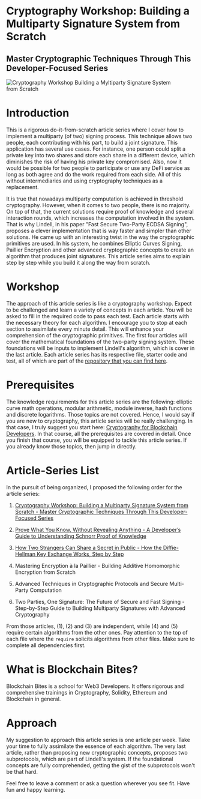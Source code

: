 # Cryptography Workshop: Building a Multiparty Signature System from Scratch

## Master Cryptographic Techniques Through This Developer-Focused Series

![Cryptography Workshop Building a Myltiparty Signature System from Scratch](https://github.com/user-attachments/assets/84baa4e0-ecfc-4899-9927-b5f82446e38a)

# Introduction

This is a rigorous do-it-from-scratch article series where I cover how to implement a multiparty (of two) signing process. This technique allows two people, each contributing with his part, to build a joint signature. This application has several use cases. For instance, one person could split a private key into two shares and store each share in a different device, which diminishes the risk of having his private key compromised. Also, now it would be possible for two people to participate or use any DeFi service as long as both agree and do the work required from each side. All of this without intermediaries and using cryptography techniques as a replacement.

It is true that nowadays multiparty computation is achieved in threshold cryptography. However, when it comes to two people, there is no majority. On top of that, the current solutions require proof of knowledge and several interaction rounds, which increases the computation involved in the system. That is why Lindell, in his paper "Fast Secure Two-Party ECDSA Signing", proposes a clever implementation that is way faster and simpler than other solutions. He came up with an interesting twist in the way the cryptographic primitives are used. In his system, he combines Elliptic Curves Signing, Paillier Encryption and other advanced cryptographic concepts to create an algorithm that produces joint signatures. This article series aims to explain step by step while you build it along the way from scratch.

# Workshop

The approach of this article series is like a cryptography workshop. Expect to be challenged and learn a variety of concepts in each article. You will be asked to fill in the required code to pass each test. Each article starts with the necessary theory for each algorithm. I encourage you to stop at each section to assimilate every minute detail. This will enhance your comprehension of the cryptographic primitives. The first four articles will cover the mathematical foundations of the two-party signing system. These foundations will be inputs to implement Lindell's algorithm, which is cover in the last article. Each article series has its respective file, starter code and test, all of which are part of the [repository that you can find here](https://github.com/Blockchain-Bites/two-party-computation-signature).

# Prerequisites

The knowledge requirements for this article series are the following: elliptic curve math operations, modular arithmetic, module inverse, hash functions and discrete logarithms. Those topics are not covered. Hence, I would say if you are new to cryptography, this article series will be really challenging. In that case, I truly suggest you start here: [Cryptography for Blockchain Developers](https://www.blockchainbites.co/cryptography-for-blockchain-developers). In that course, all the prerequisites are covered in detail. Once you finish that course, you will be equipped to tackle this article series. If you already know those topics, then jump in directly.

# Article-Series List

In the pursuit of being organized, I proposed the following order for the article series:

1. [Cryptography Workshop: Building a Multiparty Signature System from Scratch - Master Cryptographic Techniques Through This Developer-Focused Series](https://medium.com/blockchain-bites-es/cryptography-workshop-building-a-myltiparty-signature-system-from-scratch-9c5efc97567a)

2. [Prove What You Know, Without Revealing Anything - A Developer’s Guide to Understanding Schnorr Proof of Knowledge](https://medium.com/@lee.marreros/prove-what-you-know-without-revealing-anything-8fc77525f761)

3. [How Two Strangers Can Share a Secret in Public - How the Diffie-Hellman Key Exchange Works, Step by Step](https://medium.com/@lee.marreros/how-two-strangers-can-share-a-secret-in-public-4a21651d9881)

4. Mastering Encryption à la Paillier - Building Additive Homomorphic Encryption from Scratch

5. Advanced Techniques in Cryptographic Protocols and Secure Multi-Party Computation

6. Two Parties, One Signature: The Future of Secure and Fast Signing - Step-by-Step Guide to Building Multiparty Signatures with Advanced Cryptography

From those articles, (1), (2) and (3) are independent, while (4) and (5) require certain algorithms from the other ones. Pay attention to the top of each file where the `require` solicits algorithms from other files. Make sure to complete all dependencies first.

# What is Blockchain Bites?

Blockchain Bites is a school for Web3 Developers. It offers rigorous and comprehensive trainings in Cryptography, Solidity, Ethereum and Blockchain in general.

# Approach

My suggestion to approach this article series is one article per week. Take your time to fully assimilate the essence of each algorithm. The very last article, rather than proposing new cryptographic concepts, proposes two subprotocols, which are part of Lindell's system. If the foundational concepts are fully comprehended, getting the gist of the subprotocols won't be that hard.

Feel free to leave a comment or ask a question wherever you see fit. Have fun and happy learning.